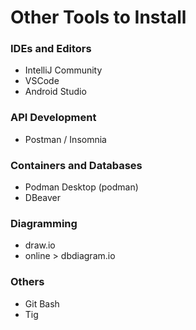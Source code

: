 # Other Tools to Install

### IDEs and Editors

-   IntelliJ Community
-   VSCode
-   Android Studio

### API Development

-   Postman / Insomnia

### Containers and Databases

-   Podman Desktop (podman)
-   DBeaver

### Diagramming

-   draw.io
-   online > dbdiagram.io

### Others

-   Git Bash
-   Tig

